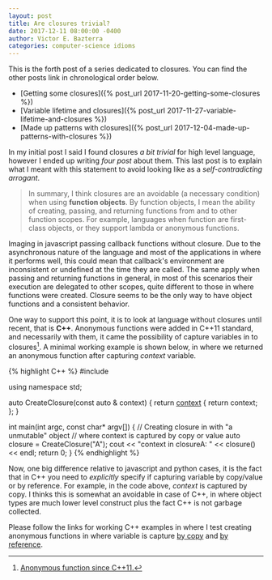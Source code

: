 ```yaml
---
layout: post
title: Are closures trivial?
date: 2017-12-11 08:00:00 -0400
author: Victor E. Bazterra
categories: computer-science idioms
---
```


This is the forth post of a series dedicated to closures. You can find the other posts link in chronological order below.

* [Getting some closures]({% post_url 2017-11-20-getting-some-closures %})
* [Variable lifetime and closures]({% post_url 2017-11-27-variable-lifetime-and-closures %})
* [Made up patterns with closures]({% post_url 2017-12-04-made-up-patterns-with-closures %})

In my initial post I said I found closures *a bit trivial* for high level language, however I ended up writing *four post* about them. This last post is to explain what I meant with this statement to avoid looking like as a *self-contradicting arrogant*.

> In summary, I think closures are an avoidable (a necessary condition) when using **function objects**. By function objects, I mean the ability of creating, passing, and returning functions from and to other function scopes. For example, languages when function are first-class objects, or they support lambda or anonymous functions.

Imaging in javascript passing callback functions without closure. Due to the asynchronous nature of the language and most of the applications in where it performs well, this could mean that callback's environment are inconsistent or undefined at the time they are called. The same apply when passing and returning functions in general, in most of this scenarios their execution are delegated to other scopes, quite different to those in where functions were created. Closure seems to be the only way to have object functions and a consistent behavior.

One way to support this point, it is to look at language without closures until recent, that is **C++**. Anonymous functions were added in C++11 standard, and necessarily with them, it came the possibility of capture variables in to closures[^1]. A minimal working example is shown below, in where we returned an anonymous function after capturing *context* variable.

{% highlight C++ %}
#include <iostream>

using namespace std;

auto CreateClosure(const auto & context) {
    return [context]() { return context; };
}

int main(int argc, const char* argv[]) {
    // Creating closure in with "a unmutable" object
    // where context is captured by copy or value
    auto closure = CreateClosure("A");
    cout << "context in closureA: " << closure() << endl;
    return 0;
}
{% endhighlight %}

Now, one big difference relative to javascript and python cases, it is the fact that in C++ you need to *explicitly* specify if capturing variable by copy/value or by reference. For example, in the code above, *context* is captured by copy. I thinks this is somewhat an avoidable in case of C++, in where object types are much lower level construct plus the fact C++ is not garbage collected.

Please follow the links for working C++ examples in where I test creating anonymous functions in where variable is capture [by copy](https://github.com/baites/examples/blob/master/idioms/c%2B%2B/ClosureByCopy.C) and [by reference](https://github.com/baites/examples/blob/master/idioms/c%2B%2B/ClosureByReference.C).



[^1]: [Anonymous function since C++11.](https://en.wikipedia.org/wiki/Anonymous_function#C.2B.2B_.28since_C.2B.2B11.29)
